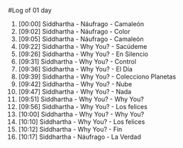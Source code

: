 #Log of 01 day

1. [00:00] Siddhartha - Náufrago - Camaleón
1. [09:02] Siddhartha - Náufrago - Color
1. [09:05] Siddhartha - Náufrago - Camaleón
1. [09:22] Siddhartha - Why You? - Sacúdeme
1. [09:26] Siddhartha - Why You? - En Silencio
1. [09:31] Siddhartha - Why You? - Control
1. [09:36] Siddhartha - Why You? - El Día
1. [09:39] Siddhartha - Why You? - Colecciono Planetas
1. [09:42] Siddhartha - Why You? - Nube
1. [09:47] Siddhartha - Why You? - Nada
1. [09:51] Siddhartha - Why You? - Why You?
1. [09:56] Siddhartha - Why You? - Los felices
1. [10:00] Siddhartha - Why You? - Why You?
1. [10:10] Siddhartha - Why You? - Los felices
1. [10:12] Siddhartha - Why You? - Fin
1. [10:17] Siddhartha - Náufrago - La Verdad

